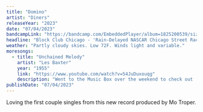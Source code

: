 ```yaml
---
title: "Domino"
artist: "Diners"
releaseYear: "2023"
date: "07/04/2023"
bandcampLink: "https://bandcamp.com/EmbeddedPlayer/album=1825200539/size=large/bgcol=ffffff/linkcol=0687f5/tracklist=false/track=2154036568/transparent=true/"
headline: "Block Club Chicago - 'Rain-Delayed NASCAR Chicago Street Race Wraps After Weather Cancels Morning Race And Concerts'"
weather: "Partly cloudy skies. Low 72F. Winds light and variable."
moresongs:
  - title: "Unchained Melody"
    artist: "Les Baxter"
    year: "1955"
    link: "https://www.youtube.com/watch?v=54JuDuxouqg"
    description: "Went to the Music Box over the weekend to check out 'Asteroid City', the new movie from Wes Anderson. Before the movie started, the house organist, Dennis Scott, played a set of songs (including this one) from 1955, the year the film is set. Always a treat to hear this fella jam out on such a unique instrument!!!"
publishDate: "07/04/2023"
---
```


Loving the first couple singles from this new record produced by Mo Troper.
